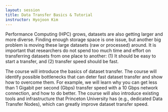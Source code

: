 ```yaml
---
layout: session
title: Data Transfer Basics & Tutorial
instructor: Hyojoon Kim
---
```


Performance Computing (HPC) grows, datasets are also getting larger and more diverse. Finding enough storage space is one issue, but another big problem is moving these large datasets (raw or processed) around. It is important that researchers do not spend too much time and effort on transferring datasets from one place to another: (1) It should be easy to start a transfer, and (2) transfer speed should be fast.

The course will introduce the basics of dataset transfer. The course will identify possible bottlenecks that can deter fast dataset transfer and show how to overcome them. For example, we will learn why you can get less than 1 Gigabit per second (Gbps) transfer speed with a 10 Gbps network connection, and how to do better. The course will also introduce existing tools and infrastructure that Princeton University has (e.g., dedicated Data Transfer Nodes), which can greatly improve dataset transfer speed.
